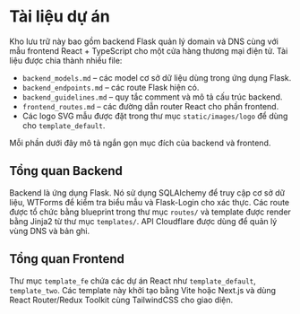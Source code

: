 # Tài liệu dự án

Kho lưu trữ này bao gồm backend Flask quản lý domain và DNS cùng với mẫu frontend React + TypeScript cho một cửa hàng thương mại điện tử. Tài liệu được chia thành nhiều file:

- `backend_models.md` – các model cơ sở dữ liệu dùng trong ứng dụng Flask.
- `backend_endpoints.md` – các route Flask hiện có.
- `backend_guidelines.md` – quy tắc comment và mô tả cấu trúc backend.
- `frontend_routes.md` – các đường dẫn router React cho phần frontend.
- Các logo SVG mẫu được đặt trong thư mục `static/images/logo` để dùng cho
  `template_default`.

Mỗi phần dưới đây mô tả ngắn gọn mục đích của backend và frontend.

## Tổng quan Backend

Backend là ứng dụng Flask. Nó sử dụng SQLAlchemy để truy cập cơ sở dữ liệu, WTForms để kiểm tra biểu mẫu và Flask-Login cho xác thực. Các route được tổ chức bằng blueprint trong thư mục `routes/` và template được render bằng Jinja2 từ thư mục `templates/`. API Cloudflare được dùng để quản lý vùng DNS và bản ghi.

## Tổng quan Frontend

Thư mục `template_fe` chứa các dự án React như `template_default`, `template_two`. Các template này khởi tạo bằng Vite hoặc Next.js và dùng React Router/Redux Toolkit cùng TailwindCSS cho giao diện.
